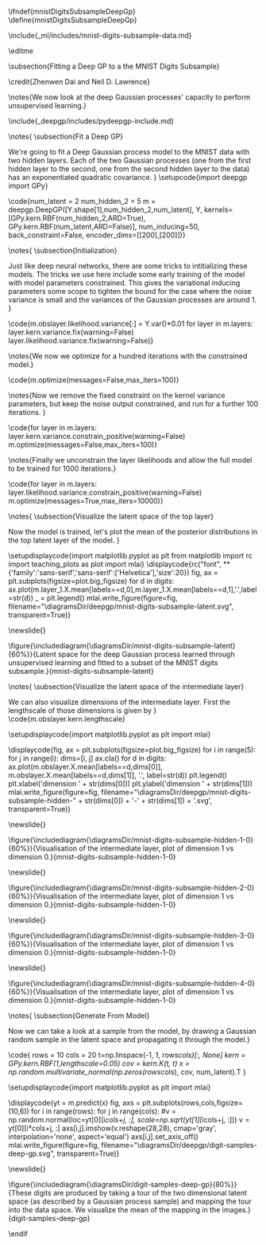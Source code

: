\ifndef{mnistDigitsSubsampleDeepGp}
\define{mnistDigitsSubsampleDeepGp}

\include{_ml/includes/mnist-digits-subsample-data.md}

\editme

\subsection{Fitting a Deep GP to a the MNIST Digits Subsample}

\credit{Zhenwen Dai and Neil D. Lawrence}

\notes{We now look at the deep Gaussian processes' capacity to perform unsupervised learning.}

\include{_deepgp/includes/pydeepgp-include.md}

\notes{
\subsection{Fit a Deep GP}

We're going to fit a Deep Gaussian process model to the MNIST data with two hidden layers. Each of the two Gaussian processes (one from the first hidden layer to the second, one from the second hidden layer to the data) has an exponentiated quadratic covariance.
}
\setupcode{import deepgp
import GPy}

\code{num_latent = 2
num_hidden_2 = 5
m = deepgp.DeepGP([Y.shape[1],num_hidden_2,num_latent],
                  Y,
                  kernels=[GPy.kern.RBF(num_hidden_2,ARD=True), 
                           GPy.kern.RBF(num_latent,ARD=False)], 
                  num_inducing=50, back_constraint=False, 
                  encoder_dims=[[200],[200]])}
				  
\notes{
\subsection{Initialization}

Just like deep neural networks, there are some tricks to intitializing these models. The tricks we use here include some early training of the model with model parameters constrained. This gives the variational inducing parameters some scope to tighten the bound for the case where the noise variance is small and the variances of the Gaussian processes are around 1. 
}

\code{m.obslayer.likelihood.variance[:] = Y.var()*0.01
for layer in m.layers:
    layer.kern.variance.fix(warning=False)
    layer.likelihood.variance.fix(warning=False)}
	
\notes{We now we optimize for a hundred iterations with the constrained model.}

\code{m.optimize(messages=False,max_iters=100)}

\notes{Now we remove the fixed constraint on the kernel variance parameters, but keep the noise output constrained, and run for a further 100 iterations. }

\code{for layer in m.layers:
    layer.kern.variance.constrain_positive(warning=False)
m.optimize(messages=False,max_iters=100)}

\notes{Finally we unconstrain the layer likelihoods and allow the full model to be trained for 1000 iterations.}

\code{for layer in m.layers:
    layer.likelihood.variance.constrain_positive(warning=False)
m.optimize(messages=True,max_iters=10000)}

\notes{
\subsection{Visualize the latent space of the top layer}

Now the model is trained, let's plot the mean of the posterior distributions in the top latent layer of the model. }

\setupdisplaycode{import matplotlib.pyplot as plt
from matplotlib import rc
import teaching_plots as plot
import mlai}
\displaycode{rc("font", **{'family':'sans-serif','sans-serif':['Helvetica'],'size':20})
fig, ax = plt.subplots(figsize=plot.big_figsize)
for d in digits:
    ax.plot(m.layer_1.X.mean[labels==d,0],m.layer_1.X.mean[labels==d,1],'.',label=str(d))
_ = plt.legend()
mlai.write_figure(figure=fig, filename="\diagramsDir/deepgp/mnist-digits-subsample-latent.svg", transparent=True)}

\newslide{}

\figure{\includediagram{\diagramsDir/mnist-digits-subsample-latent}{60%}}{Latent space for the deep Gaussian process learned through unsupervised learning and fitted to a subset of the MNIST digits subsample.}{mnist-digits-subsample-latent}

\notes{
\subsection{Visualize the latent space of the intermediate layer}

We can also visualize dimensions of the intermediate layer. First the lengthscale of those dimensions is given by
}
\code{m.obslayer.kern.lengthscale}

\setupdisplaycode{import matplotlib.pyplot as plt
import mlai}

\displaycode{fig, ax = plt.subplots(figsize=plot.big_figsize)
for i in range(5):
    for j in range(i):
        dims=[i, j]
        ax.cla()
        for d in digits:
            ax.plot(m.obslayer.X.mean[labels==d,dims[0]],
                 m.obslayer.X.mean[labels==d,dims[1]],
                 '.', label=str(d))
        plt.legend()
        plt.xlabel('dimension ' + str(dims[0]))
        plt.ylabel('dimension ' + str(dims[1]))
        mlai.write_figure(figure=fig, filename="\diagramsDir/deepgp/mnist-digits-subsample-hidden-" + str(dims[0]) + '-' + str(dims[1]) + '.svg', transparent=True)}
		
\newslide{}

\figure{\includediagram{\diagramsDir/mnist-digits-subsample-hidden-1-0}{60%}}{Visualisation of the intermediate layer, plot of dimension 1 vs dimension 0.}{mnist-digits-subsample-hidden-1-0}

\newslide{}

\figure{\includediagram{\diagramsDir/mnist-digits-subsample-hidden-2-0}{60%}}{Visualisation of the intermediate layer, plot of dimension 1 vs dimension 0.}{mnist-digits-subsample-hidden-1-0}

\newslide{}

\figure{\includediagram{\diagramsDir/mnist-digits-subsample-hidden-3-0}{60%}}{Visualisation of the intermediate layer, plot of dimension 1 vs dimension 0.}{mnist-digits-subsample-hidden-1-0}

\newslide{}

\figure{\includediagram{\diagramsDir/mnist-digits-subsample-hidden-4-0}{60%}}{Visualisation of the intermediate layer, plot of dimension 1 vs dimension 0.}{mnist-digits-subsample-hidden-1-0}

\notes{
\subsection{Generate From Model}

Now we can take a look at a sample from the model, by drawing a Gaussian random sample in the latent space and propagating it through the model.}

\code{
rows = 10
cols = 20
t=np.linspace(-1, 1, rows*cols)[:, None]
kern = GPy.kern.RBF(1,lengthscale=0.05)
cov = kern.K(t, t)
x = np.random.multivariate_normal(np.zeros(rows*cols), cov, num_latent).T
}

\setupdisplaycode{import matplotlib.pyplot as plt
import mlai}

\displaycode{yt = m.predict(x)
fig, axs = plt.subplots(rows,cols,figsize=(10,6))
for i in range(rows):
    for j in range(cols):
        #v = np.random.normal(loc=yt[0][i*cols+j, :], scale=np.sqrt(yt[1][i*cols+j, :]))
        v = yt[0][i*cols+j, :]
        axs[i,j].imshow(v.reshape(28,28), 
                        cmap='gray', interpolation='none',
                        aspect='equal')
        axs[i,j].set_axis_off()
mlai.write_figure(figure=fig, filename="\diagramsDir/deepgp/digit-samples-deep-gp.svg", transparent=True)}

\newslide{}

\figure{\includediagram{\diagramsDir/digit-samples-deep-gp}{80%}}{These digits are produced by taking a tour of the two dimensional latent space (as described by a Gaussian process sample) and mapping the tour into the data space. We visualize the mean of the mapping in the images.}{digit-samples-deep-gp}

\endif
